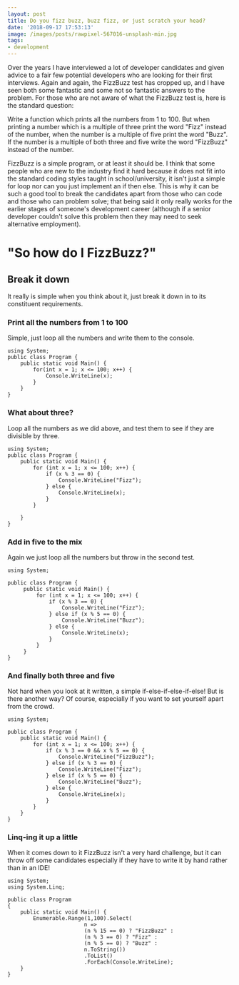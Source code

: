 ```yaml
---
layout: post
title: Do you fizz buzz, buzz fizz, or just scratch your head?
date: '2018-09-17 17:53:13'
image: /images/posts/rawpixel-567016-unsplash-min.jpg
tags:
- development
---
```


Over the years I have interviewed a lot of developer candidates and given advice to a fair few potential developers who are looking for their first interviews. Again and again, the FizzBuzz test has cropped up, and I have seen both some fantastic and some not so fantastic answers to the problem. For those who are not aware of what the FizzBuzz test is, here is the standard question:

Write a function which prints all the numbers from 1 to 100. But when printing a number which is a multiple of three print the word "Fizz" instead of the number, when the number is a multiple of five print the word "Buzz". If the number is a multiple of both three and five write the word "FizzBuzz" instead of the number.

FizzBuzz is a simple program, or at least it should be. I think that some people who are new to the industry find it hard because it does not fit into the standard coding styles taught in school/university, it isn't just a simple for loop nor can you just implement an if then else. This is why it can be such a good tool to break the candidates apart from those who can code and those who can problem solve; that being said it only really works for the earlier stages of someone's development career (although if a senior developer couldn't solve this problem then they may need to seek alternative employment).
<!--more-->
# "So how do I FizzBuzz?"

## Break it down

It really is simple when you think about it, just break it down in to its constituent requirements.

### Print all the numbers from 1 to 100

Simple, just loop all the numbers and write them to the console.

<!--kg-card-begin: markdown-->

    using System;
    public class Program {
    	public static void Main() {
    		for(int x = 1; x <= 100; x++) {
    			Console.WriteLine(x);	
    		}
    	}
    }

<!--kg-card-end: markdown-->
### What about three?

Loop all the numbers as we did above, and test them to see if they are divisible by three.

<!--kg-card-begin: markdown-->

    using System;			
    public class Program {
    	public static void Main() {
    		for (int x = 1; x <= 100; x++) {
    			if (x % 3 == 0) {
    				Console.WriteLine("Fizz");
    			} else {
    				Console.WriteLine(x);
    			}
    		}
    		
    	}
    }

<!--kg-card-end: markdown-->
### Add in five to the mix

Again we just loop all the numbers but throw in the second test.

<!--kg-card-begin: markdown-->

    using System;
    					
    public class Program {
         public static void Main() {
             for (int x = 1; x <= 100; x++) {
                 if (x % 3 == 0) {
                     Console.WriteLine("Fizz");
                 } else if (x % 5 == 0) {
                     Console.WriteLine("Buzz");
                 } else {
                     Console.WriteLine(x);
                 }
             }
         }
    }

<!--kg-card-end: markdown-->
### And finally both three and five

Not hard when you look at it written, a simple if-else-if-else-if-else! But is there another way? Of course, especially if you want to set yourself apart from the crowd.

<!--kg-card-begin: markdown-->

    using System;
    
    public class Program {
    	public static void Main() {
    		for (int x = 1; x <= 100; x++) {
    			if (x % 3 == 0 && x % 5 == 0) {
    				Console.WriteLine("FizzBuzz");
    			} else if (x % 3 == 0) {
    				Console.WriteLine("Fizz");
    			} else if (x % 5 == 0) {
    				Console.WriteLine("Buzz");
    			} else {
    				Console.WriteLine(x);
    			}
    		}
    	}
    }

<!--kg-card-end: markdown-->
### Linq-ing it up a little

When it comes down to it FizzBuzz isn't a very hard challenge, but it can throw off some candidates especially if they have to write it by hand rather than in an IDE!

<!--kg-card-begin: markdown-->

    using System;
    using System.Linq;
    					
    public class Program
    {
    	public static void Main() {
    		Enumerable.Range(1,100).Select(
                            n => 
                            (n % 15 == 0) ? "FizzBuzz" : 
                            (n % 3 == 0) ? "Fizz" : 
                            (n % 5 == 0) ? "Buzz" : 
                            n.ToString())
                            .ToList()
                            .ForEach(Console.WriteLine);
    	}
    }

<!--kg-card-end: markdown-->